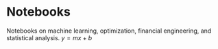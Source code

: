 # Notebooks
Notebooks on machine learning, optimization, financial engineering, and statistical analysis.
$y = mx + b$

